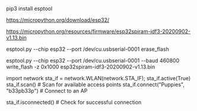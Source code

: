 
pip3 install esptool

https://micropython.org/download/esp32/

https://micropython.org/resources/firmware/esp32spiram-idf3-20200902-v1.13.bin

esptool.py --chip esp32 --port /dev/cu.usbserial-0001 erase_flash

esptool.py --chip esp32 --port /dev/cu.usbserial-0001 --baud 460800 write_flash -z 0x1000 esp32spiram-idf3-20200902-v1.13.bin


import network
sta_if = network.WLAN(network.STA_IF); sta_if.active(True)
sta_if.scan()                             # Scan for available access points
sta_if.connect("Puppies", "b33pb33p") # Connect to an AP

sta_if.isconnected()                      # Check for successful connection